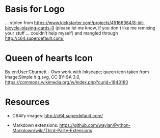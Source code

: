 # Basis for Logo

... stolen from https://www.kickstarter.com/projects/45166364/8-bit-bicycle-playing-cards-0 (please let me know, if you don't like me remixing your stuff ... couldn't help myself) and mangled through http://c64.superdefault.com/

# Queen of hearts Icon

By en:User:Cburnett - Own work with Inkscape; queen icon taken from Image:Simple h q.svg, CC BY-SA 3.0, https://commons.wikimedia.org/w/index.php?curid=1843180

# Resources

* C64ify images: http://c64.superdefault.com/

* Markdown extensions: https://github.com/waylan/Python-Markdown/wiki/Third-Party-Extensions
